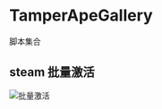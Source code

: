 # TamperApeGallery
脚本集合

## steam 批量激活
![批量激活](https://github.com/TamperApe/TamperApeGallery/blob/master/steam.批量激活.gif)